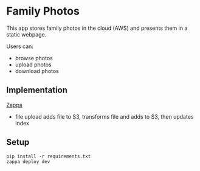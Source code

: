 # Family Photos

This app stores family photos in the cloud (AWS) and presents them in a static webpage.

Users can:

- browse photos
- upload photos
- download photos

## Implementation

[Zappa](https://github.com/Miserlou/Zappa#about)

* file upload adds file to S3, transforms file and adds to S3, then updates index


## Setup

```
pip install -r requirements.txt
zappa deploy dev
```